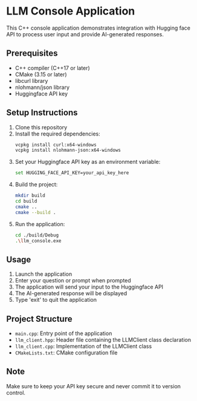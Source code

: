 # LLM Console Application

This C++ console application demonstrates integration with Hugging face API to process user input and provide AI-generated responses.

## Prerequisites

- C++ compiler (C++17 or later)
- CMake (3.15 or later)
- libcurl library
- nlohmann/json library
- Huggingface API key

## Setup Instructions

1. Clone this repository
2. Install the required dependencies:
   ```bash
   vcpkg install curl:x64-windows
   vcpkg install nlohmann-json:x64-windows
   ```
3. Set your Huggingface API key as an environment variable:
   ```bash
   set HUGGING_FACE_API_KEY=your_api_key_here
   ```
4. Build the project:
   ```bash
   mkdir build
   cd build
   cmake ..
   cmake --build .
   ```
5. Run the application:
   ```bash
   cd ./build/Debug 
   .\llm_console.exe
   
   ```

## Usage

1. Launch the application
2. Enter your question or prompt when prompted
3. The application will send your input to the Huggingface API
4. The AI-generated response will be displayed
5. Type 'exit' to quit the application

## Project Structure

- `main.cpp`: Entry point of the application
- `llm_client.hpp`: Header file containing the LLMClient class declaration
- `llm_client.cpp`: Implementation of the LLMClient class
- `CMakeLists.txt`: CMake configuration file

## Note

Make sure to keep your API key secure and never commit it to version control.
